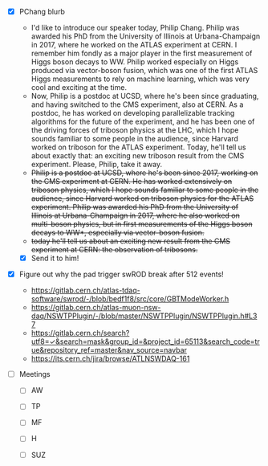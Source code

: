 - [x] PChang blurb
  - I'd like to introduce our speaker today, Philip Chang. Philip was awarded his PhD from the University of Illinois at Urbana-Champaign in 2017, where he worked on the ATLAS experiment at CERN. I remember him fondly as a major player in the first measurement of Higgs boson decays to WW. Philip worked especially on Higgs produced via vector-boson fusion, which was one of the first ATLAS Higgs measurements to rely on machine learning, which was very cool and exciting at the time. 
  - Now, Philip is a postdoc at UCSD, where he's been since graduating, and having switched to the CMS experiment, also at CERN. As a postdoc, he has worked on developing parallelizable tracking algorithms for the future of the experiment, and he has been one of the driving forces of triboson physics at the LHC, which I hope sounds familiar to some people in the audience, since Harvard worked on triboson for the ATLAS experiment. Today, he'll tell us about exactly that: an exciting new triboson result from the CMS experiment. Please, Philip, take it away.
  - <del>Philip is a postdoc at UCSD, where he's been since 2017, working on the CMS experiment at CERN. He has worked extensively on triboson physics, which I hope sounds familiar to some people in the audience, since Harvard worked on triboson physics for the ATLAS experiment. Philip was awarded his PhD from the University of Illinois at Urbana-Champaign in 2017, where he also worked on multi-boson physics, but in first measurements of the Higgs boson decays to WW*, especially via vector-boson fusion.</del>
  - <del>today he'll tell us about an exciting new result from the CMS experiment at CERN: the observation of tribosons.</del>
  - [x] Send it to him!

- [x] Figure out why the pad trigger swROD break after 512 events!
  - https://gitlab.cern.ch/atlas-tdaq-software/swrod/-/blob/bedf1f8/src/core/GBTModeWorker.h
  - https://gitlab.cern.ch/atlas-muon-nsw-daq/NSWTPPlugin/-/blob/master/NSWTPPlugin/NSWTPPlugin.h#L37
  - https://gitlab.cern.ch/search?utf8=✓&search=mask&group_id=&project_id=65113&search_code=true&repository_ref=master&nav_source=navbar
  - https://its.cern.ch/jira/browse/ATLNSWDAQ-161

- [ ] Meetings
  - [ ] AW
  - [ ] TP
  - [ ] MF
  - [ ] H
  - [ ] SUZ
  
